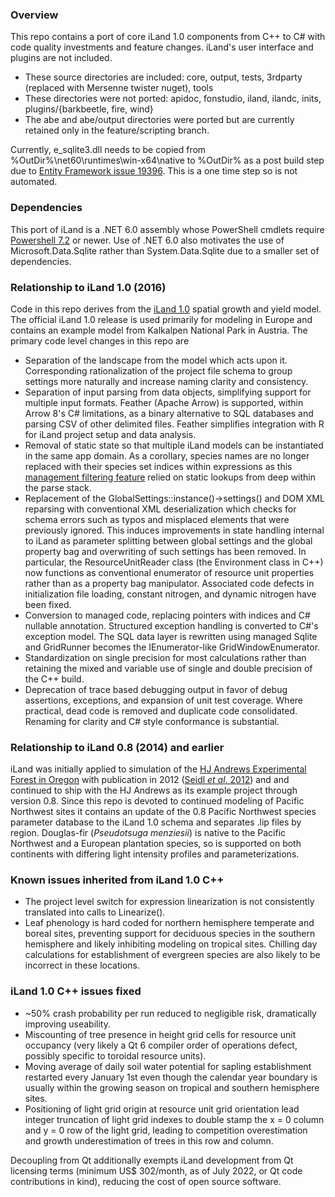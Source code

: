 ﻿### Overview
This repo contains a port of core iLand 1.0 components from C++ to C# with code quality investments and feature changes. iLand's user interface and 
plugins are not included.

* These source directories are included: core, output, tests, 3rdparty (replaced with Mersenne twister nuget), tools
* These directories were not ported: apidoc, fonstudio, iland, ilandc, inits, plugins/{barkbeetle, fire, wind}
* The abe and abe/output directories were ported but are currently retained only in the feature/scripting branch.

Currently, e_sqlite3.dll needs to be copied from %OutDir%\net60\runtimes\win-x64\native to %OutDir% as a post build step
due to [Entity Framework issue 19396](https://github.com/dotnet/efcore/issues/19396). This is a one time step so is not automated.

### Dependencies
This port of iLand is a .NET 6.0 assembly whose PowerShell cmdlets require [Powershell 7.2](https://github.com/PowerShell/PowerShell) or newer. Use of 
.NET 6.0 also motivates the use of Microsoft.Data.Sqlite rather than System.Data.Sqlite due to a smaller set of dependencies.

### Relationship to iLand 1.0 (2016)
Code in this repo derives from the [iLand 1.0](http://iland-model.org/) spatial growth and yield model. The official iLand 1.0 release is used primarily
for modeling in Europe and contains an example model from Kalkalpen National Park in Austria. The primary code level changes in this repo are

* Separation of the landscape from the model which acts upon it. Corresponding rationalization of the project file schema to group settings more naturally
  and increase naming clarity and consistency.
* Separation of input parsing from data objects, simplifying support for multiple input formats. Feather (Apache Arrow) is supported, within Arrow 8's 
  C# limitations, as a binary alternative to SQL databases and parsing CSV of other delimited files. Feather simplifies integration with R for iLand 
  project setup and data analysis.
* Removal of static state so that multiple iLand models can be instantiated in the same app domain. As a corollary, species names are no
  longer replaced with their species set indices within expressions as this [management filtering feature](http://iland-model.org/Expression#Constants)
  relied on static lookups from deep within the parse stack.
* Replacement of the GlobalSettings::instance()->settings() and DOM XML reparsing with conventional XML deserialization which checks for schema errors
  such as typos and misplaced elements that were previously ignored. This induces improvements in state handling internal to iLand as parameter splitting 
  between global settings and the global property bag and overwriting of such settings has been removed. In particular, the ResourceUnitReader class 
  (the Environment class in C++) now functions as conventional enumerator of resource unit properties rather than as a property bag manipulator. 
  Associated code defects in initialization file loading, constant nitrogen, and dynamic nitrogen have been fixed.
* Conversion to managed code, replacing pointers with indices and C# nullable annotation. Structured exception handling is converted to C#'s exception 
  model. The SQL data layer is rewritten using managed Sqlite and GridRunner<T> becomes the IEnumerator<T>-like GridWindowEnumerator<T>.
* Standardization on single precision for most calculations rather than retaining the mixed and variable use of single and double precision of the C++
  build.
* Deprecation of trace based debugging output in favor of debug assertions, exceptions, and expansion of unit test coverage. Where practical, dead
  code is removed and duplicate code consolidated. Renaming for clarity and C# style conformance is substantial.

### Relationship to iLand 0.8 (2014) and earlier
iLand was initially applied to simulation of the [HJ Andrews Experimental Forest in Oregon](https://andrewsforest.oregonstate.edu/) with publication in
2012 ([Seidl *et al*. 2012](https://doi.org/10.1016/j.ecolmodel.2012.02.015)) and and continued to ship with the HJ Andrews as its example project through 
version 0.8. Since this repo is devoted to continued modeling of Pacific Northwest sites it contains an update of the 0.8 Pacific Northwest species 
parameter database to the iLand 1.0 schema and separates .lip files by region. Douglas-fir (*Pseudotsuga menziesii*) is native to the Pacific Northwest 
and a European plantation species, so is supported on both continents with differing light intensity profiles and parameterizations.

### Known issues inherited from iLand 1.0 C++
* The project level switch for expression linearization is not consistently translated into calls to Linearize().
* Leaf phenology is hard coded for northern hemisphere temperate and boreal sites, preventing support for deciduous species in the southern hemisphere
and likely inhibiting modeling on tropical sites. Chilling day calculations for establishment of evergreen species are also likely to be incorrect in
these locations.

### iLand 1.0 C++ issues fixed
* ~50% crash probability per run reduced to negligible risk, dramatically improving useability.
* Miscounting of tree presence in height grid cells for resource unit occupancy (very likely a Qt 6 compiler order of operations defect, possibly specific
to toroidal resource units).
* Moving average of daily soil water potential for sapling establishment restarted every January 1st even though the calendar year boundary is usually 
within the growing season on tropical and southern hemisphere sites.
* Positioning of light grid origin at resource unit grid orientation lead integer truncation of light grid indexes to double stamp the x = 0 column and
y = 0 row of the light grid, leading to competition overestimation and growth underestimation of trees in this row and column.

Decoupling from Qt additionally exempts iLand development from Qt licensing terms (minimum US$ 302/month, as of July 2022, or Qt code contributions in 
kind), reducing the cost of open source software.